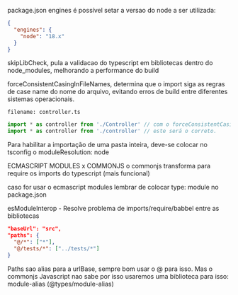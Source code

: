 package.json engines é possível setar a versao do node a ser utilizada:

```json
{
  "engines": {
    "node": "18.x"
  }
}
```

skipLibCheck, pula a validacao do typescript em bibliotecas dentro do node_modules, melhorando a performance do build

forceConsistentCasingInFileNames, determina que o import siga as regras de case name do nome do arquivo, evitando erros de build entre diferentes sistemas operacionais.

```
filename: controller.ts
```

```js
import * as controller from './Controller' // com o forceConsistentCasingInFileNames isto está errado.
import * as controller from './controller' // este será o correto.
```

Para habilitar a importação de uma pasta inteira, deve-se colocar no tsconfig o moduleResolution: node

ECMASCRIPT MODULES x COMMONJS
o commonjs transforma para require os imports do typescript (mais funcional)

caso for usar o ecmascript modules lembrar de colocar type: module no package.json

esModuleInterop - Resolve problema de imports/require/babbel entre as bibliotecas

```json
"baseUrl": "src",
"paths": {
  "@/*": ["*"],
  "@/tests/*": ["../tests/*"]
}
```

Paths sao alias para a urlBase, sempre bom usar o @ para isso.
Mas o commonjs Javascript nao sabe por isso usaremos uma biblioteca para isso: module-alias (@types/module-alias)
